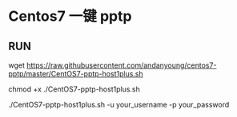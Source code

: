 # Centos7 一键 pptp

## RUN

wget https://raw.githubusercontent.com/andanyoung/centos7-pptp/master/CentOS7-pptp-host1plus.sh

chmod +x ./CentOS7-pptp-host1plus.sh

./CentOS7-pptp-host1plus.sh -u your_username -p your_password
